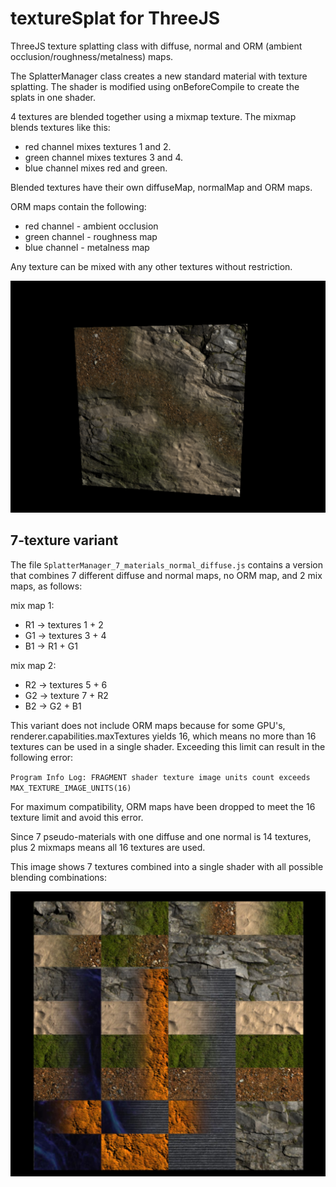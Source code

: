 # textureSplat for ThreeJS

ThreeJS texture splatting class with diffuse, normal and ORM (ambient occlusion/roughness/metalness) maps.

The SplatterManager class creates a new standard material with texture splatting.
The shader is modified using onBeforeCompile to create the splats in one shader.

4 textures are blended together using a mixmap texture. The mixmap blends textures like this:
- red channel mixes textures 1 and 2.
- green channel mixes textures 3 and 4.
- blue channel mixes red and green.

Blended textures have their own diffuseMap, normalMap and ORM maps.

ORM maps contain the following:
- red channel - ambient occlusion
- green channel - roughness map
- blue channel - metalness map

Any texture can be mixed with any other textures without restriction.

![Demo](demo.png)


## 7-texture variant

The file `SplatterManager_7_materials_normal_diffuse.js` contains a version that combines 
7 different diffuse and normal maps, no ORM map, and 2 mix maps, as follows:

mix map 1:

- R1 -> textures 1 + 2
- G1 -> textures 3 + 4 
- B1 -> R1 + G1

mix map 2:

- R2 -> textures 5 + 6
- G2 -> texture 7 + R2
- B2 -> G2 + B1

This variant does not include ORM maps because for some GPU's, renderer.capabilities.maxTextures yields 16, which means no more than 16 textures can be used in a single shader. Exceeding this limit can result in the following error:

`Program Info Log: FRAGMENT shader texture image units count exceeds MAX_TEXTURE_IMAGE_UNITS(16)`

For maximum compatibility, ORM maps have been dropped to meet the 16 texture limit and avoid this error.

Since 7 pseudo-materials with one diffuse and one normal is 14 textures, plus 2 mixmaps means all 16 textures are used. 

This image shows 7 textures combined into a single shader with all possible blending combinations:

![Demo](demo7.jpg)
